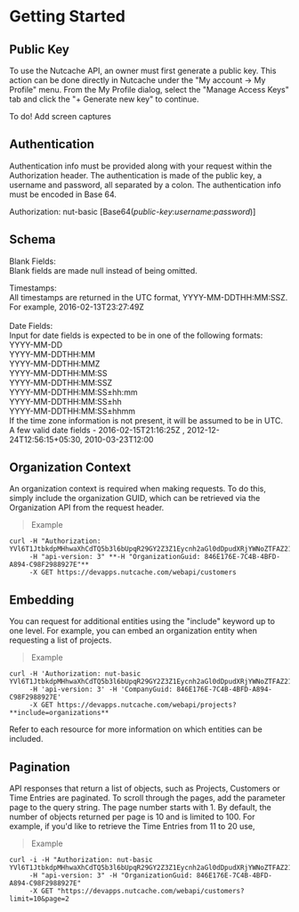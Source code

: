 # Getting Started


## Public Key

To use the Nutcache API, an owner must first generate a public key. This action can be done directly in Nutcache under the "My account -> My Profile" menu. From the My Profile dialog, select the "Manage Access Keys" tab and click the "+ Generate new key" to continue.

To do! Add screen captures


## Authentication

Authentication info must be provided along with your request within the Authorization header. The authentication is made of the public key, a username and password, all separated by a colon. The authentication info must be encoded in Base 64.

Authorization: nut-basic [Base64(_public-key_:_username_:_password_)]


## Schema

Blank Fields:  \
Blank fields are made null instead of being omitted.

Timestamps: \
All timestamps are returned in the UTC format, YYYY-MM-DDTHH:MM:SSZ. For example, 2016-02-13T23:27:49Z \
 \
Date Fields: \
Input for date fields is expected to be in one of the following formats: \
YYYY-MM-DD  \
YYYY-MM-DDTHH:MM  \
YYYY-MM-DDTHH:MMZ  \
YYYY-MM-DDTHH:MM:SS  \
YYYY-MM-DDTHH:MM:SSZ  \
YYYY-MM-DDTHH:MM:SS±hh:mm  \
YYYY-MM-DDTHH:MM:SS±hh  \
YYYY-MM-DDTHH:MM:SS±hhmm  \
If the time zone information is not present, it will be assumed to be in UTC. \
A few valid date fields - 2016-02-15T21:16:25Z ,    2012-12-24T12:56:15+05:30,    2010-03-23T12:00


## Organization Context

An organization context is required when making requests. To do this, simply include the organization GUID, which can be retrieved via the Organization API from the request header.
>Example

```shell
curl -H "Authorization: YVl6T1JtbkdpMHhwaXhCdTQ5b3l6bUpqR29GY2Z3Z1Eycnh2aGl0dDpudXRjYWNoZTFAZ21haWwuY29tOkR5bmFjb20xMjM="
	 -H "api-version: 3" **-H "OrganizationGuid: 846E176E-7C4B-4BFD-A894-C98F2988927E"**
	 -X GET https://devapps.nutcache.com/webapi/customers
```

## Embedding

You can request for additional entities using the "include" keyword up to one level. For example, you can embed an organization entity when requesting a list of projects.
>Example

```shell
curl -H 'Authorization: nut-basic YVl6T1JtbkdpMHhwaXhCdTQ5b3l6bUpqR29GY2Z3Z1Eycnh2aGl0dDpudXRjYWNoZTFAZ21haWwuY29tOkR5bmFjb20xMjM=' 
	 -H 'api-version: 3' -H 'CompanyGuid: 846E176E-7C4B-4BFD-A894-C98F2988927E' 
	 -X GET https://devapps.nutcache.com/webapi/projects?**include=organizations**
```

Refer to each resource for more information on which entities can be included.

## Pagination

API responses that return a list of objects, such as Projects, Customers or Time Entries are paginated. To scroll through the pages, add the parameter page to the query string. The page number starts with 1. By default, the number of objects returned per page is 10 and is limited to 100. For example, if you'd like to retrieve the Time Entries from 11 to 20 use,
>Example

```shell
curl -i -H "Authorization: nut-basic YVl6T1JtbkdpMHhwaXhCdTQ5b3l6bUpqR29GY2Z3Z1Eycnh2aGl0dDpudXRjYWNoZTFAZ21haWwuY29tOkR5bmFjb20xMjM=" 
	 -H "api-version: 3" -H "OrganizationGuid: 846E176E-7C4B-4BFD-A894-C98F2988927E" 
	 -X GET "https://devapps.nutcache.com/webapi/customers?limit=10&page=2
```